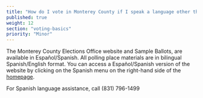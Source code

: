 ```yaml
---
title: "How do I vote in Monterey County if I speak a language other than English?"
published: true
weight: 12
section: "voting-basics"
priority: "Minor"
---
```


The Monterey County Elections Office website and Sample Ballots, are available in Español/Spanish. All polling place materials are in bilingual Spanish/English format.  You can access a Español/Spanish version of the website by clicking on the Spanish menu on the right-hand side of the [homepage](http://www.montereycountyelections.us/index.htm).  

For Spanish language assistance, call (831) 796-1499  
